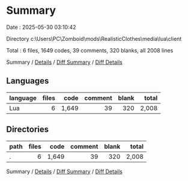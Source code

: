 # Summary

Date : 2025-05-30 03:10:42

Directory c:\\Users\\PC\\Zomboid\\mods\\RealisticClothes\\media\\lua\\client

Total : 6 files,  1649 codes, 39 comments, 320 blanks, all 2008 lines

Summary / [Details](details.md) / [Diff Summary](diff.md) / [Diff Details](diff-details.md)

## Languages
| language | files | code | comment | blank | total |
| :--- | ---: | ---: | ---: | ---: | ---: |
| Lua | 6 | 1,649 | 39 | 320 | 2,008 |

## Directories
| path | files | code | comment | blank | total |
| :--- | ---: | ---: | ---: | ---: | ---: |
| . | 6 | 1,649 | 39 | 320 | 2,008 |

Summary / [Details](details.md) / [Diff Summary](diff.md) / [Diff Details](diff-details.md)